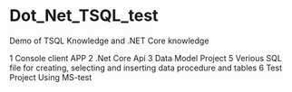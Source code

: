 # Dot_Net_TSQL_test
Demo of TSQL Knowledge and .NET Core knowledge 

1 Console client APP
2 .Net Core Api
3 Data Model Project
5 Verious SQL file for creating, selecting and inserting data procedure and tables
6 Test Project Using MS-test
